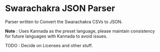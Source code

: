 Swarachakra JSON Parser
=======================

Parser written to Convert the Swarachakra CSVs to JSON.

**Note** : Uses Kannada as the preset language, please maintain consistency for future languages with Kannada to avoid issues.

TODO : Decide on Licenses and other stuff.
